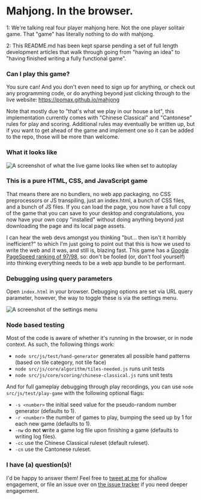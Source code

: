 # Mahjong. In the browser.

1: We're talking real four player mahjong here. Not the one player solitair game. That "game" has literally nothing to do with mahjong.

2: This README.md has been kept sparse pending a set of full length development articles that walk through going from "having an idea" to "having finished writing a fully functional game".

### Can I play this game?

You sure can! And you don't even need to sign up for anything, or check out any programming code, or do anything beyond just clicking through to the live website: https://pomax.github.io/mahjong

Note that mostly due to "that's what we play in our house a lot", this implementation currently comes with "Chinese Classical" and "Cantonese" rules for play and scoring. Additional rules may eventually be written up, but if you want to get ahead of the game and implement one so it can be added to the repo, those will be more than welcome.

### What it looks like

![A screenshot of what the live game looks like when set to autoplay](https://user-images.githubusercontent.com/177243/53316594-5767d200-387d-11e9-86e2-ed8957d7feb2.png)

### This is a pure HTML, CSS, and JavaScript game

That means there are no bundlers, no web app packaging, no CSS preprocessors or JS transpiling, just an index.html, a bunch of CSS files, and a bunch of JS files. If you can load the page, you now have a full copy of the game that you can save to your desktop and congratulations, you now have your own copy "installed" without doing anything beyond just downloading the page and its local page assets.

I can hear the web devs amongst you thinking "but... then isn't it horribly inefficient?" to which I'm just going to point out that this is how we used to write the web and it was, and still is, blazing fast. This game has a [Google PageSpeed ranking of 97/98](https://developers.google.com/speed/pagespeed/insights/?url=https%3A%2F%2Fpomax.github.io%2Fmj%2F), so: don't be fooled (or, don't fool yourself) into thinking everything needs to be a web app bundle to be performant.

### Debugging using query parameters

Open `index.html` in your browser. Debugging options are set via URL query parameter, however, the way to toggle these is via the settings menu.

![A screenshot of the settings menu](https://user-images.githubusercontent.com/177243/54255517-a9635580-4515-11e9-8988-0520214e9a52.png)

### Node based testing

Most of the code is aware of whether it's running in the browser, or in node context. As such, the following things work:

- `node src/js/test/hand-generator` generates all possible hand patterns (based on tile category, not tile face)
- `node src/js/core/algorithm/tiles-needed.js` runs unit tests
- `node src/js/core/scoring/chinese-classical.js` runs unit tests

And for full gameplay debugging through play recordings, you can use `node src/js/test/play-game` with the following optional flags:

- `-s <number>` the initial seed value for the pseudo-random number generator (defaults to 1).
- `-r <number>` the number of games to play, bumping the seed up by 1 for each new game (defaults to 1).
- `-nw` do **n**ot **w**rite a game log file upon finishing a game (defaults to writing log files).
- `-cc` use the Chinese Classical ruleset (default ruleset).
- `-cn` use the Cantonese ruleset.

### I have (a) question(s)!

I'd be happy to answer them! Feel free to [tweet at me](https://twitter.com/TheRealPomax) for shallow engagement, or file an issue over on [the issue tracker](https://github.com/Pomax/mahjong/issues) if you need deeper engagement.
